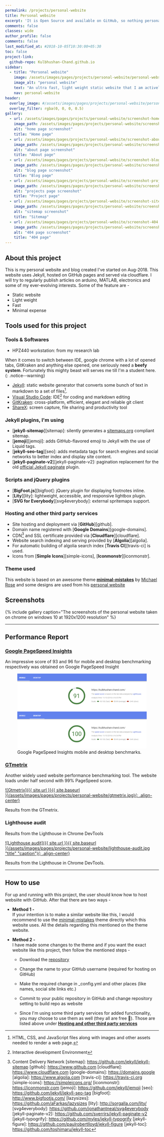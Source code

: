 ```yaml
---
permalink: /projects/personal-website
title: Personal website
excerpt: 'It is Open Source and available on GitHub, so nothing personal then 🤔'
comments: false
classes: wide
author_profile: false
comments: false
last_modified_at: #2018-10-05T10:30:00+05:30
toc: false
project-link:
  github-repo: Kulbhushan-Chand.github.io
sidebar:
  - title: "Personal website"
    image: /assets/images/pages/projects/personal-website/personal-website-small.jpg
    image_alt: "personal website"
    text: "An ultra fast, light weight static website that I am actively developing and maintaning as my personal website."
    nav: personal-website
header:
  overlay_image: #/assets/images/pages/projects/personal-website/personal-website-header.jpg
  overlay_filter: rgba(0, 0, 0, 0.5)
gallery:
  - url: /assets/images/pages/projects/personal-website/screenshot-home.jpg
    image_path: /assets/images/pages/projects/personal-website/screenshot-home.jpg
    alt: "home page screenshot"
    title: "Home page"
  - url: /assets/images/pages/projects/personal-website/screenshot-about.jpg
    image_path: /assets/images/pages/projects/personal-website/screenshot-about.jpg
    alt: "about page screenshot"
    title: "About page"
  - url: /assets/images/pages/projects/personal-website/screenshot-blog.jpg
    image_path: /assets/images/pages/projects/personal-website/screenshot-blog.jpg
    alt: "blog page screenshot"
    title: "Blog page"
  - url: /assets/images/pages/projects/personal-website/screenshot-projects.jpg
    image_path: /assets/images/pages/projects/personal-website/screenshot-projects.jpg
    alt: "projects page screenshot"
    title: "Project page"
  - url: /assets/images/pages/projects/personal-website/screenshot-sitemap.jpg
    image_path: /assets/images/pages/projects/personal-website/screenshot-sitemap.jpg
    alt: "sitemap screenshot"
    title: "Sitemap"
  - url: /assets/images/pages/projects/personal-website/screenshot-404.jpg
    image_path: /assets/images/pages/projects/personal-website/screenshot-404.jpg
    alt: "404 page screenshot"
    title: "404 page"        
---
```


## About this project

This is my personal website and blog created I've started on Aug-2018. This website uses Jekyll, hosted on GitHub pages and served via cloudflare. I will try to regularly publish articles on arduino, MATLAB, electronics and some of my ever-evolving interests. Some of the feature are -

- Static website
- Light weight
- Fast
- Minimal expense


## Tools used for this project

### Tools & Softwares

- HPZ440 workstation: from my research lab

When it comes to switch between IDE, google chrome with a lot of opened tabs, GitKraken and anything else opened, one seriously need a **beefy system**. Fortunately this mighty beast will serves me till I'm a student here.  
{: .notice--warning}

- [Jekyll](http://jekyllrb.com): static website generator that converts some bunch of text in markdown to a set of files[^files]. 
- [Visual Studio Code](https://code.visualstudio.com/): IDE[^ide] for coding and markdown editing 
- [GitKraken](https://www.gitkraken.com/): cross-platform, efficient, elegant and reliable git client
- [ShareX](https://getsharex.com/): screen capture, file sharing and productivity tool

### Jekyll plugins, I'm using

- [**jekyll-sitemap**][sitemap]: silently generates a [sitemaps.org](http://www.sitemaps.org/) compliant sitemap.
- [**jemoji**][jemoji]: adds GitHub-flavored emoji to Jekyll with the use of Liquid tags.
- [**jekyll-seo-tag**][seo]: adds metadata tags for search engines and social networks to better index and display site content.
- [**jekyll-paginate-v2**][jekyll-paginate-v2]: pagination replacement for the old [official Jekyll paginate](https://github.com/jekyll/jekyll-paginate) plugin.


### Scripts and jQuery plugins

- [**BigFoot.js**][bigfoot]: jQuery plugin for displaying footnotes inline.
- [**Lity**][lity]: lightweight, accessible, and responsive lightbox plugin.
- [**SVG for Everybody**][svg4everybody]: external spritemaps support.

### Hosting and other third party services

- Site hosting and deployment via [**GitHub**][github].
- Domain name registered with [**Google Domains**][google-domains].
- CDN[^cdn] and SSL certificate provided via [**Cloudflare**][cloudflare].
- Website search indexing and serving provided by [**Algolia**][algolia].
- For automatic building of algolia search index [**Travis CI**][travis-ci] is used.
- Icons from [**Simple Icons**][simple-icons], [**Iconmonstr**][iconmonstr].

### Theme used
This website is based on an awesome theme [**minimal-mistakes**](https://github.com/mmistakes/minimal-mistakes) by [Michael Rose](https://twitter.com/mmistakes) and some designs are used from his [personal website](https://mademistakes.com)


## Screenshots

{% include gallery caption="The screenshots of the personal website taken on chrome on windows 10 at 1920x1200 resolution" %}


---
## Performance Report

### [Google PageSpeed Insights](https://developers.google.com/speed/pagespeed/insights/)

An impressive score of 93 and 96 for mobile and desktop benchmarking respectively was obtained on Google PageSpeed Insight 

<figure class="">
    <a href="/assets/images/pages/projects/personal-website/google-pagespeed-insights-mobile.png">
    <img alt="Google PageSpeed Insights mobile benchmark" src="/assets/images/pages/projects/personal-website/google-pagespeed-insights-mobile.png"></a>
    <a href="/assets/images/pages/projects/personal-website/google-pagespeed-insights-desktop.png">
    <img alt="Google PageSpeed Insights desktop benchmark" src="/assets/images/pages/projects/personal-website/google-pagespeed-insights-desktop.png"></a>
    <figcaption>Google PageSpeed Insights mobile and desktop benchmarks.</figcaption>
</figure>
       

### [GTmetrix](https://gtmetrix.com/) 

Another widely used website performance benchmarking tool. The website loads under half second with 99% PageSpeed score.

[![Gtmetrix]({{ site.url }}{{ site.baseurl }}/assets/images/pages/projects/personal-website/gtmetrix.jpg){: .align-center}](/assets/images/pages/projects/personal-website/gtmetrix.jpg)
<figcaption>Results from the GTmetrix.</figcaption>


### Lighthouse audit

Results from the Lighthouse in Chrome DevTools

[![Lighthouse audit]({{ site.url }}{{ site.baseurl }}/assets/images/pages/projects/personal-website/lighthouse-audit.jpg "title" "caption"){: .align-center}](/assets/images/pages/projects/personal-website/lighthouse-audit.jpg)
<figcaption>Results from the Lighthouse in Chrome DevTools.</figcaption>

---

## How to use

For up and running with this project, the user should know how to host websiite with GitHub. After that there are two ways -
- **Method 1 -**     
If your intention is to make a similar website like this, I would recommend to use the [minimal-mistakes](https://github.com/mmistakes/minimal-mistakes) theme directly which this website uses. All the details regarding this mentioned on the theme website. 

- **Method 2 -**  
I have made some changes to the theme and if you want the exact website like this project, then follow the mentioned steps -
  
  * Download the [repository](https://github.com/Kulbhushan-Chand/Kulbhushan-Chand.github.io) 
  
  * Change the name to your GitHub username (required for hosting on GitHub)
  
  * Make the required change in _config.yml and other places (like names, social site links etc.)
  
  * Commit to your public repository in GitHub and change repository setting to build repo as website
  
  * Since I'm using some third party services for added functionality, you may choose to use them as well (they all are free 🙂). Those are listed above under [**Hosting and other third party services**](/projects/personal-website#hosting-and-other-third-party-services)

  




[^ide]: Interactive development Environment
[^files]: HTML, CSS, and JavaScript files along with images and other assets needed to render a web page.
[^cdn]: Content Delivery Network
[sitemap]: https://github.com/jekyll/jekyll-sitemap
[github]: https://www.github.com
[cloudflare]: https://www.cloudflare.com
[google-domains]: https://domains.google
[algolia]: https://www.algolia.com
[travis-ci]: https://travis-ci.org
[simple-icons]: https://simpleicons.org/
[iconmonstr]: https://iconmonstr.com
[jemoji]: https://github.com/jekyll/jemoji
[seo]: https://github.com/jekyll/jekyll-seo-tag
[bigfoot]: http://www.bigfootjs.com/
[lazysizes]: https://github.com/aFarkas/lazysizes
[lity]: http://sorgalla.com/lity/
[svg4everybody]: https://github.com/jonathantneal/svg4everybody
[jekyll-paginate-v2]: https://github.com/sverrirs/jekyll-paginate-v2
[jekyll-typogrify]: https://github.com/myles/jekyll-typogrify
[jekyll-figure]: https://github.com/paulrobertlloyd/jekyll-figure
[jekyll-toc]: https://github.com/toshimaru/jekyll-toc
